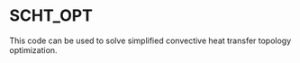 # SCHT_OPT
This code can be used to solve simplified convective heat transfer topology optimization.
